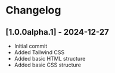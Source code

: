 # Changelog

## [1.0.0alpha.1] - 2024-12-27

- Initial commit
- Added Tailwind CSS
- Added basic HTML structure
- Added basic CSS structure
